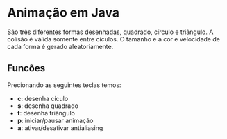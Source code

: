 # Animação em Java

São três diferentes formas desenhadas, quadrado, círculo e triângulo. A colisão é válida somente entre cículos. O tamanho e a cor e velocidade de cada forma é gerado aleatoriamente.

## Funcões

Precionando as seguintes teclas temos:

* **c**: desenha cículo 
* **s**: desenha quadrado
* **t**: desenha triângulo
* **p**: iniciar/pausar animação
* **a**: ativar/desativar antialiasing

